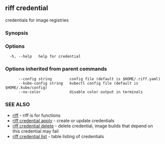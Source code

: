 ## riff credential

credentials for image registries

### Synopsis


<todo>


### Options

```
  -h, --help   help for credential
```

### Options inherited from parent commands

```
      --config string        config file (default is $HOME/.riff.yaml)
      --kube-config string   kubectl config file (default is $HOME/.kube/config)
      --no-color             disable color output in terminals
```

### SEE ALSO

* [riff](riff.md)	 - riff is for functions
* [riff credential apply](riff_credential_apply.md)	 - create or update credentials
* [riff credential delete](riff_credential_delete.md)	 - delete credential, image builds that depend on this credential may fail
* [riff credential list](riff_credential_list.md)	 - table listing of credentials

